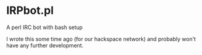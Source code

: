 # IRPbot.pl
A perl IRC bot with bash setup

I wrote this some time ago (for our hackspace network) and probably won't have any further development.
